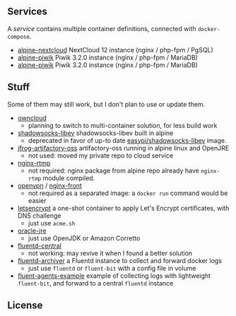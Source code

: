 
## Services

A *service* contains multiple container definitions, connected with `docker-compose`.

- [alpine-nextcloud](alpine-nextcloud) NextCloud 12 instance (nginx / php-fpm / PgSQL)
- [alpine-piwik](alpine-piwik) Piwik 3.2.0 instance (nginx / php-fpm / MariaDB)
- [alpine-piwik](alpine-piwik) Piwik 3.2.0 instance (nginx / php-fpm / MariaDB)

## Stuff

Some of them may still work, but I don't plan to use or update them.

- [owncloud](obsolete/owncloud)
    - planning to switch to multi-container solution, for less build work
- [shadowsocks-libev](obsolete/shadowsocks-libev) shadowsocks-libev built in alpine
    - deprecated in favor of up-to date [easypi/shadowsocks-libev](https://hub.docker.com/r/easypi/shadowsocks-libev/) image.
- [jfrog-artifactory-oss](obsolete/jfrog-artifactory-oss) artifactory-oss running in alpine linux and OpenJRE
    - not used: moved my private repo to cloud service
- [nginx-rtmp](obsolete/nginx-rtmp)
    - not required: nginx package from alpine repo already have `nginx-rtmp` module compiled.
- [openvpn](obsolete/openvpn) / [nginx-front](obsolete/nginx-front)
    - not required as a separated image: a `docker run` command would be easier
- [letsencrypt](letsencrypt) a one-shot container to apply Let's Encrypt certificates, with DNS challenge
    - just use `acme.sh`
- [oracle-jre](obsolete/oracle-jre)
    - just use OpenJDK or Amazon Corretto
- [fluentd-central](obsolete/fluentd-central)
    - not working: may revive it when I found a better solution
- [fluentd-archiver](obsolete/fluentd-archiver) a Fluentd instance to collect and forward docker logs
    - just use `fluentd` or `fluent-bit` with a config file in volume
- [fluent-agents-example](fluentd-agents-example) example of collecting logs with lightweight `fluent-bit`, and forward to a central `fluentd` instance

## License


